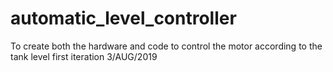 # automatic_level_controller
To create both the hardware and code to control the motor according to the tank level
first iteration 3/AUG/2019
